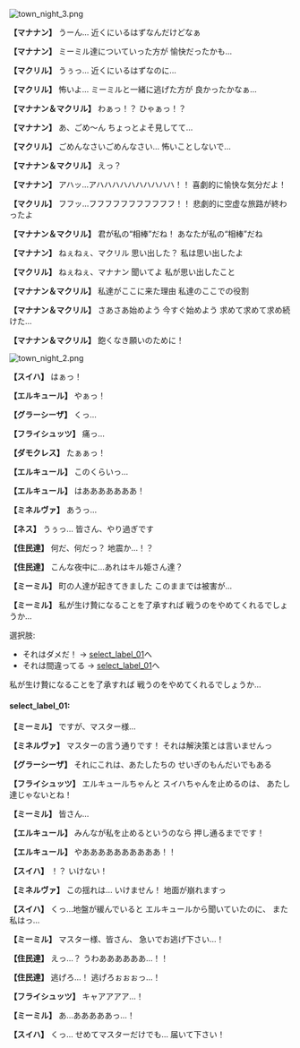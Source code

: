 
![town_night_3.png](../images/backgrounds/town_night_3.png)

**【マナナン】**
うーん…
近くにいるはずなんだけどなぁ

**【マナナン】**
ミーミル達についていった方が
愉快だったかも…

**【マクリル】**
うぅっ…
近くにいるはずなのに…

**【マクリル】**
怖いよ…
ミーミルと一緒に逃げた方が
良かったかなぁ…

**【マナナン＆マクリル】**
わぁっ！？
ひゃぁっ！？

**【マナナン】**
あ、ごめ～ん
ちょっとよそ見してて…

**【マクリル】**
ごめんなさいごめんなさい…
怖いことしないで…

**【マナナン＆マクリル】**
えっ？

**【マナナン】**
アハッ…アハハハハハハハハハハ！！
喜劇的に愉快な気分だよ！

**【マクリル】**
フフッ…フフフフフフフフフフフ！！
悲劇的に空虚な旅路が終わったよ

**【マナナン＆マクリル】**
君が私の“相棒”だね！
あなたが私の“相棒”だね

**【マナナン】**
ねぇねぇ、マクリル
思い出した？
私は思い出したよ

**【マクリル】**
ねぇねぇ、マナナン
聞いてよ
私が思い出したこと

**【マナナン＆マクリル】**
私達がここに来た理由
私達のここでの役割

**【マナナン＆マクリル】**
さあさあ始めよう
今すぐ始めよう
求めて求めて求め続けた…

**【マナナン＆マクリル】**
飽くなき願いのために！

![town_night_2.png](../images/backgrounds/town_night_2.png)

**【スイハ】**
はぁっ！

**【エルキュール】**
やぁっ！

**【グラーシーザ】**
くっ…

**【フライシュッツ】**
痛っ…

**【ダモクレス】**
たぁぁっ！

**【エルキュール】**
このくらいっ…

**【エルキュール】**
はあああああああ！

**【ミネルヴァ】**
あうっ…

**【ネス】**
うぅっ…
皆さん、やり過ぎです

**【住民達】**
何だ、何だっ？
地震か…！？

**【住民達】**
こんな夜中に…あれはキル姫さん達？

**【ミーミル】**
町の人達が起きてきました
このままでは被害が…

**【ミーミル】**
私が生け贄になることを了承すれば
戦うのをやめてくれるでしょうか…

選択肢:
- それはダメだ！ → [select_label_01](#select_label_01)へ
- それは間違ってる → [select_label_01](#select_label_01)へ

私が生け贄になることを了承すれば
戦うのをやめてくれるでしょうか…

#### select_label_01:

**【ミーミル】**
ですが、マスター様…

**【ミネルヴァ】**
マスターの言う通りです！
それは解決策とは言いませんっ

**【グラーシーザ】**
それにこれは、あたしたちの
せいぎのもんだいでもある

**【フライシュッツ】**
エルキュールちゃんと
スイハちゃんを止めるのは、
あたし達じゃないとね！

**【ミーミル】**
皆さん…

**【エルキュール】**
みんなが私を止めるというのなら
押し通るまでです！

**【エルキュール】**
やああああああああああ！！

**【スイハ】**
！？
いけない！

**【ミネルヴァ】**
この揺れは…
いけません！
地面が崩れますっ

**【スイハ】**
くっ…地盤が緩んでいると
エルキュールから聞いていたのに、
また私はっ…

**【ミーミル】**
マスター様、皆さん、
急いでお逃げ下さい…！

**【住民達】**
えっ…？
うわああああああ…！！

**【住民達】**
逃げろ…！
逃げろぉぉぉっ…！

**【フライシュッツ】**
キャアアアア…！

**【ミーミル】**
あ…あああああっ…！

**【スイハ】**
くっ…
せめてマスターだけでも…
届いて下さい！
